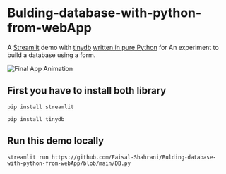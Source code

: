 # Bulding-database-with-python-from-webApp




A [Streamlit](https://streamlit.io) demo with [tinydb](https://tinydb.readthedocs.io/en/latest/) [written in pure Python](https://github.com/Faisal-Shahrani/Bulding-database-with-python-from-webApp/blob/main/DB.py) for An experiment to build a database using a form.

![Final App Animation](image.png "WebApp Demo")

## First you have to install both library 
```
pip install streamlit 

```
```
pip install tinydb 

```


## Run this demo locally

```
streamlit run https://github.com/Faisal-Shahrani/Bulding-database-with-python-from-webApp/blob/main/DB.py
```
